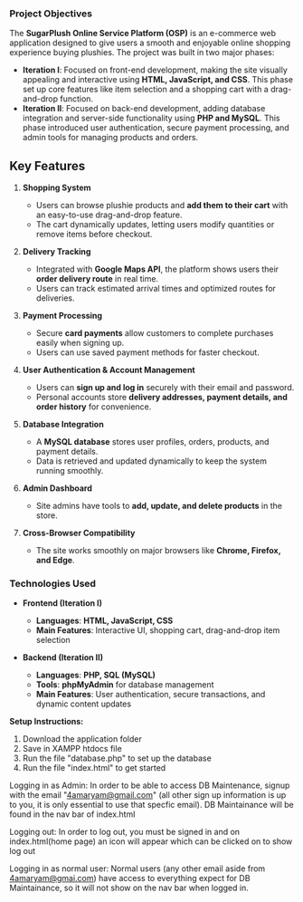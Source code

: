 ### Project Objectives  

The **SugarPlush Online Service Platform (OSP)** is an e-commerce web application designed to give users a smooth and enjoyable online shopping experience buying plushies. The project was built in two major phases:  

- **Iteration I**: Focused on front-end development, making the site visually appealing and interactive using **HTML, JavaScript, and CSS**. This phase set up core features like item selection and a shopping cart with a drag-and-drop function.  
- **Iteration II**: Focused on back-end development, adding database integration and server-side functionality using **PHP and MySQL**. This phase introduced user authentication, secure payment processing, and admin tools for managing products and orders.  

## Key Features  

1. **Shopping System**  
   - Users can browse plushie products and **add them to their cart** with an easy-to-use drag-and-drop feature.  
   - The cart dynamically updates, letting users modify quantities or remove items before checkout.  

2. **Delivery Tracking**  
   - Integrated with **Google Maps API**, the platform shows users their **order delivery route** in real time.  
   - Users can track estimated arrival times and optimized routes for deliveries.  

3. **Payment Processing**  
   - Secure **card payments** allow customers to complete purchases easily when signing up.  
   - Users can use saved payment methods for faster checkout.  

4. **User Authentication & Account Management**  
   - Users can **sign up and log in** securely with their email and password.  
   - Personal accounts store **delivery addresses, payment details, and order history** for convenience.  

5. **Database Integration**  
   - A **MySQL database** stores user profiles, orders, products, and payment details.  
   - Data is retrieved and updated dynamically to keep the system running smoothly.  

6. **Admin Dashboard**  
   - Site admins have tools to **add, update, and delete products** in the store.  

7. **Cross-Browser Compatibility**  
   - The site works smoothly on major browsers like **Chrome, Firefox, and Edge**.  

### Technologies Used  

- **Frontend (Iteration I)**  
  - **Languages**: **HTML, JavaScript, CSS**  
  - **Main Features**: Interactive UI, shopping cart, drag-and-drop item selection  

- **Backend (Iteration II)**  
  - **Languages**: **PHP, SQL (MySQL)**  
  - **Tools**: **phpMyAdmin** for database management  
  - **Main Features**: User authentication, secure transactions, and dynamic content updates  

**Setup Instructions:**

1. Download the application folder
2. Save in XAMPP htdocs file 
3. Run the file "database.php" to set up the database
4. Run the file "index.html" to get started 

Logging in as Admin:
In order to be able to access DB Maintenance, signup with the email "4amaryam@gmail.com" (all other sign 
up information is up to you, it is only essential to use that specfic email). DB Maintainance will be found in 
the nav bar of index.html

Logging out: 
In order to log out, you must be signed in and on index.html(home page) an icon will appear which can be clicked 
on to show log out

Logging in as normal user: 
Normal users (any other email aside from 4amaryam@gmai.com) have access to everything expect for DB Maintainance, 
so it will not show on the nav bar when logged in. 
